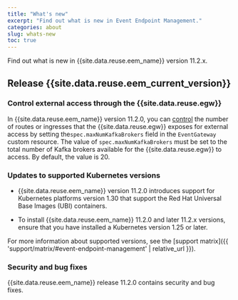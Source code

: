 ```yaml
---
title: "What's new"
excerpt: "Find out what is new in Event Endpoint Management."
categories: about
slug: whats-new
toc: true
---
```


Find out what is new in {{site.data.reuse.eem_name}} version 11.2.x.

## Release {{site.data.reuse.eem_current_version}}


### Control external access through the {{site.data.reuse.egw}} 

In {{site.data.reuse.eem_name}} version 11.2.0, you can [control](../../installing/configuring/#configuring-external-access-to-the-event-gateway) the number of routes or ingresses that the {{site.data.reuse.egw}} exposes for external access by setting the`spec.maxNumKafkaBrokers` field in the `EventGateway` custom resource. The value of `spec.maxNumKafkaBrokers` must be set to the total number of Kafka brokers available for the {{site.data.reuse.egw}} to access. By default, the value is 20.

### Updates to supported Kubernetes versions

- {{site.data.reuse.eem_name}} version 11.2.0 introduces support for Kubernetes platforms version 1.30 that support the Red Hat Universal Base Images (UBI) containers.

- To install {{site.data.reuse.eem_name}} 11.2.0 and later 11.2.x versions, ensure that you have installed a Kubernetes version 1.25 or later. 

For more information about supported versions, see the [support matrix]({{ 'support/matrix/#event-endpoint-management' | relative_url }}).

### Security and bug fixes

{{site.data.reuse.eem_name}} release 11.2.0 contains security and bug fixes.


